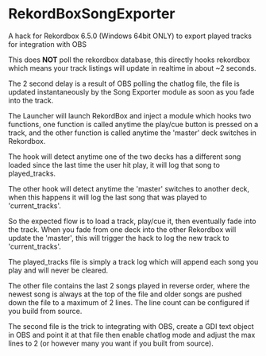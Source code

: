 # RekordBoxSongExporter
A hack for Rekordbox 6.5.0 (Windows 64bit ONLY) to export played tracks for integration with OBS

This does **NOT** poll the rekordbox database, this directly hooks rekordbox which 
means your track listings will update in realtime in about ~2 seconds.

The 2 second delay is a result of OBS polling the chatlog file, the file is updated
instantaneously by the Song Exporter module as soon as you fade into the track.

The Launcher will launch RekordBox and inject a module which hooks two functions,
one function is called anytime the play/cue button is pressed on a track, and
the other function is called anytime the 'master' deck switches in Rekordbox.

The hook will detect anytime one of the two decks has a different song loaded
since the last time the user hit play, it will log that song to played_tracks.

The other hook will detect anytime the 'master' switches to another deck, when
this happens it will log the last song that was played to 'current_tracks'.

So the expected flow is to load a track, play/cue it, then eventually fade into 
the track. When you fade from one deck into the other Rekordbox will update the 
'master', this will trigger the hack to log the new track to 'current_tracks'.

The played_tracks file is simply a track log which will append each song you play
and will never be cleared.

The other file contains the last 2 songs played in reverse order, where the newest
song is always at the top of the file and older songs are pushed down the file to
a maximum of 2 lines. The line count can be configured if you build from source.

The second file is the trick to integrating with OBS, create a GDI text object in 
OBS and point it at that file then enable chatlog mode and adjust the max lines 
to 2 (or however many you want if you built from source).
